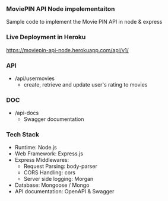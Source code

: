 ### MoviePIN API Node impelementaiton
Sample code to implement the Movie PIN API in node & express

### Live Deployment in Heroku
https://moviepin-api-node.herokuapp.com/api/v1/

### API
- /api/usermovies
  - create, retrieve and update user's rating to movies

### DOC
- /api-docs
  - Swagger documentation

### Tech Stack
- Runtime: Node.js
- Web Framework: Express.js
- Express Middlewares:
  - Request Parsing: body-parser
  - CORS Handling: cors
  - Server side logging: Morgan
- Database: Mongoose / Mongo
- API documentation: OpenAPI & Swagger

